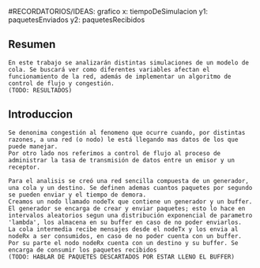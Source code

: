  #RECORDATORIOS/IDEAS: grafico x: tiempoDeSimulacion y1: paquetesEnviados y2: paquetesRecibidos

## Resumen
    En este trabajo se analizarán distintas simulaciones de un modelo de cola. Se buscará ver como diferentes variables afectan el funcionamiento de la red, además de implementar un algoritmo de control de flujo y congestión. 
    (TODO: RESULTADOS)


## Introduccion 
    Se denonima congestión al fenomeno que ocurre cuando, por distintas razones, a una red (o nodo) le está llegando mas datos de los que puede manejar.
    Por otro lado nos referimos a control de flujo al proceso de administrar la tasa de transmisión de datos entre un emisor y un receptor.

    Para el analisis se creó una red sencilla compuesta de un generador, una cola y un destino. Se definen ademas cuantos paquetes por segundo se pueden enviar y el tiempo de demora. 
    Creamos un nodo llamado nodeTx que contiene un generador y un buffer. El generador se encarga de crear y enviar paquetes; esto lo hace en intervalos aleatorios segun una distribución exponencial de parametro 'lambda', los almacena en su buffer en caso de no poder enviarlos.
    La cola intermedia recibe mensajes desde el nodeTx y los envia al nodeRx a ser consumidos, en caso de no poder cuenta con un buffer.
    Por su parte el nodo nodeRx cuenta con un destino y su buffer. Se encarga de consumir los paquetes recibidos 
    (TODO: HABLAR DE PAQUETES DESCARTADOS POR ESTAR LLENO EL BUFFER)


